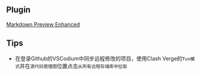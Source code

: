 
## Plugin

[Markdown Preview Enhanced](https://shd101wyy.github.io/markdown-preview-enhanced/#/)

## Tips

- 在登录Github的VSCodium中同步远程修改的项目，使用Clash Verge的`Tun模式`并在`源代码管理图`位置点击`从所有远程存储库中拉取`